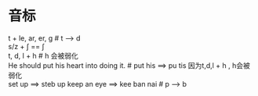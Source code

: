 # 音标
t + le, ar, er, g    # t --> d  
s/z + ʃ  == ʃ  
t, d, l + h     # h 会被弱化  
He should put his heart into  doing it.  # put his ==> pu tis 因为t,d,l + h ,  h会被弱化  
set up ==> steb up    keep an eye ==> kee ban nai  # p --> b
